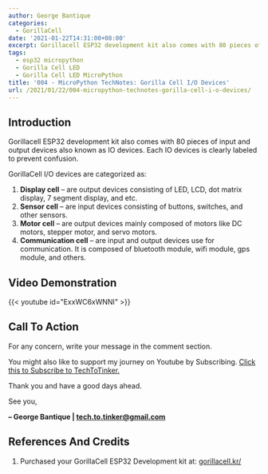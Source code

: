 ```yaml
---
author: George Bantique
categories:
  - GorillaCell
date: '2021-01-22T14:31:00+08:00'
excerpt: Gorillacell ESP32 development kit also comes with 80 pieces of input and output devices also known as IO devices. Each IO devices is clearly labeled to prevent confusion.
tags:
  - esp32 micropython
  - Gorilla Cell LED
  - Gorilla Cell LED MicroPython
title: '004 - MicroPython TechNotes: Gorilla Cell I/O Devices'
url: /2021/01/22/004-micropython-technotes-gorilla-cell-i-o-devices/
---
```


## **Introduction**
Gorillacell ESP32 development kit also comes with 80 pieces of input and output devices also known as IO devices. Each IO devices is clearly labeled to prevent confusion.

GorillaCell I/O devices are categorized as:

1. **Display cell** – are output devices consisting of LED, LCD, dot matrix display, 7 segment display, and etc.
2. **Sensor cell** – are input devices consisting of buttons, switches, and other sensors.
3. **Motor cell** – are output devices mainly composed of motors like DC motors, stepper motor, and servo motors.
4. **Communication cell** – are input and output devices use for communication. It is composed of bluetooth module, wifi module, gps module, and others.

## **Video Demonstration**
{{< youtube id="ExxWC6xWNNI" >}}

## **Call To Action**
For any concern, write your message in the comment section.

You might also like to support my journey on Youtube by Subscribing. [Click this to Subscribe to TechToTinker.](https://www.youtube.com/c/TechToTinker?sub_confirmation=1)

Thank you and have a good days ahead.

See you,

**– George Bantique | tech.to.tinker@gmail.com**

## **References And Credits**
1. Purchased your GorillaCell ESP32 Development kit at: [gorillacell.kr/](http://gorillacell.kr/)

